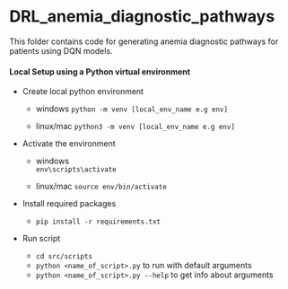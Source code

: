 # DRL_anemia_diagnostic_pathways
This folder contains code for generating anemia diagnostic pathways for patients using DQN models.

#### Local Setup using a Python virtual environment
* Create local python environment
    * windows
	`python -m venv [local_env_name e.g env]`

    * linux/mac
	`python3 -m venv [local_env_name e.g env]`

* Activate the environment
    * windows  
	  `env\scripts\activate`
	
	* linux/mac
	  `source env/bin/activate`

* Install required packages
     * `pip install -r requirements.txt`
    
* Run script
    * `cd src/scripts`
    * `python <name_of_script>.py` to run with default arguments
    * `python <name_of_script>.py --help` to get info about arguments

